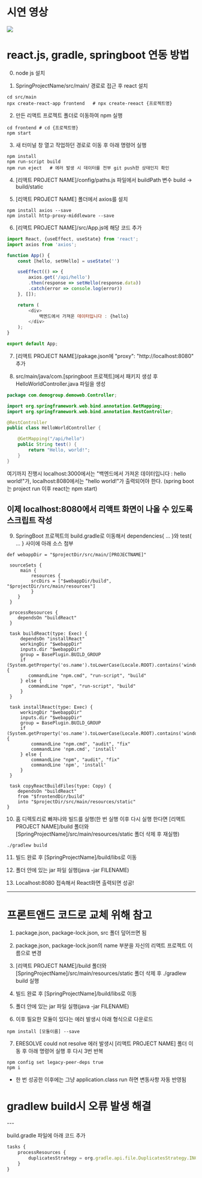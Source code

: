 # 시연 영상
<img src = "https://user-images.githubusercontent.com/94467302/226165875-eadd2807-c3cd-4e32-b4d2-bb39d5ca2c1c.mp4">

<h1>react.js, gradle, springboot 연동 방법</h1>

0. node js 설치

1. SpringProjectName/src/main/ 경로로 접근 후 react 설치
```batch
cd src/main
npx create-react-app frontend	# npx create-reeact {프로젝트명}
```

2. 만든 리액트 프로젝트 폴더로 이동하여 npm 실행
```batch
cd frontend	# cd {프로젝트명}
npm start
```
3. 새 터미널 창 열고 작업하던 경로로 이동 후 아래 명령어 실행
```batch
npm install
npm run-script build
npm run eject   # 에러 발생 시 데이터를 전부 git push한 상태인지 확인
```

4. [리액트 PROJECT NAME]/config/paths.js 파일에서 buildPath 변수 build -> build/static

5. [리액트 PROJECT NAME] 폴더에서 axios를 설치
```batch
npm install axios --save
npm install http-proxy-middleware --save
```

6. [리액트 PROJECT NAME]/src/App.js에 해당 코드 추가
```javascript
import React, {useEffect, useState} from 'react';
import axios from 'axios';

function App() {
    const [hello, setHello] = useState('')

    useEffect(() => {
        axios.get('/api/hello')
        .then(response => setHello(response.data))
        .catch(error => console.log(error))
    }, []);

    return (
        <div>
            백엔드에서 가져온 데이터입니다 : {hello}
        </div>
    );
}

export default App;
```

7. [리액트 PROJECT NAME]/pakage.json에 "proxy": "http://localhost:8080" 추가

8. src/main/java/com.[springboot 프로젝트]에서 패키지 생성 후 HelloWorldController.java 파일을 생성
```java
package com.demogroup.demoweb.Controller;

import org.springframework.web.bind.annotation.GetMapping;
import org.springframework.web.bind.annotation.RestController;

@RestController
public class HelloWorldController {

    @GetMapping("/api/hello")
    public String test() {
        return "Hello, world!";
    }
}
```

여기까지 진행시 localhost:3000에서는 "백엔드에서 가져온 데이터입니다 : hello world!"가,
localhost:8080에서는 "hello world!"가 출력되어야 한다.
(spring boot는 project run 이후 react는 npm start)


이제 localhost:8080에서 리액트 화면이 나올 수 있도록 스크립트 작성
---

9. SpringBoot 프로젝트의 build.gradle로 이동해서 dependencies{ ... }와 test{ ... } 사이에 아래 소스 첨부
```batch
def webappDir = "$projectDir/src/main/[PROJECTNAME]"

 sourceSets {
     main {
         resources {
         srcDirs = ["$webappDir/build", "$projectDir/src/main/resources"]
         }
    }
 }

 processResources {
    dependsOn "buildReact"
 }

 task buildReact(type: Exec) {
     dependsOn "installReact"
     workingDir "$webappDir"
     inputs.dir "$webappDir"
     group = BasePlugin.BUILD_GROUP
     if (System.getProperty('os.name').toLowerCase(Locale.ROOT).contains('windows')) {
        commandLine "npm.cmd", "run-script", "build"
     } else {
        commandLine "npm", "run-script", "build"
     }
 }

 task installReact(type: Exec) {
     workingDir "$webappDir"
     inputs.dir "$webappDir"
     group = BasePlugin.BUILD_GROUP
     if (System.getProperty('os.name').toLowerCase(Locale.ROOT).contains('windows')) {
         commandLine "npm.cmd", "audit", "fix"
         commandLine 'npm.cmd', 'install'
     } else {
         commandLine "npm", "audit", "fix"
         commandLine 'npm', 'install'
     }
 }

 task copyReactBuildFiles(type: Copy) {
	dependsOn "buildReact"
	from "$frontendDir/build"
	into "$projectDir/src/main/resources/static"
}
```

10. 홈 디렉토리로 빠져나와 빌드를 실행(한 번 실행 이후 다시 실행 한다면 [리액트 PROJECT NAME]/build 폴더와 [SpringProjectName]/src/main/resources/static 폴더 삭제 후 재실행)
```batch
./gradlew build
```

11. 빌드 완료 후 [SpringProjectName]/build/libs로 이동

12. 폴더 안에 있는 jar 파일 실행(java -jar FILENAME)

13. Localhost:8080 접속해서 React화면 출력되면 성공!

---
<h1>프론트앤드 코드로 교체 위해 참고</h1>

1. package.json, package-lock.json, src 폴더 덮어쓰면 됨

2. package.json, package-lock.json의 name 부분을 자신의 리액트 프로젝트 이름으로 변경

3. [리액트 PROJECT NAME]/build 폴더와 [SpringProjectName]/src/main/resources/static 폴더 삭제 후 ./gradlew build 실행

4. 빌드 완료 후 [SpringProjectName]/build/libs로 이동

5. 폴더 안에 있는 jar 파일 실행(java -jar FILENAME)

6. 이후 필요한 모듈이 있다는 에러 발생시 아래 형식으로 다운로드
```batch
npm install [모듈이름] --save
```

7. ERESOLVE could not resolve 에러 발생시 [리액트 PROJECT NAME] 폴더 이동 후 아래 명령어 실행 후 다시 3번 반복
```batch
npm config set legacy-peer-deps true
npm i
```

+ 한 번 성공한 이후에는 그냥 application.class run 하면 변동사항 자동 반영됨


<h1>gradlew build시 오류 발생 해결</h1>
---

build.gradle 파일에 아래 코드 추가

```javascript
tasks {
	processResources {
		duplicatesStrategy = org.gradle.api.file.DuplicatesStrategy.INCLUDE
	}
}
```
